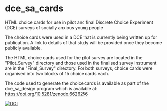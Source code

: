 # dce_sa_cards
HTML choice cards for use in pilot and final Discrete Choice Experiment (DCE) surveys of socially anxious young people

The choice cards were used in a DCE that is currently being written up for publication. A link to details of that study will be provided once they become publicly available.

The HTML choice cards used for the pilot survey are located in the "Pilot_Survey" directory and those used in the finalised survey instrument are in the "Final_Survey" directory. For both surveys, choice cards were organised into two blocks of 15 choice cards each. 

The code used to generate the choice cards is available as part of the dce_sa_design program which is available at: https://doi.org/10.5281/zenodo.6626256

[![DOI](https://zenodo.org/badge/DOI/10.5281/zenodo.6626324.svg)](https://doi.org/10.5281/zenodo.6626324)
